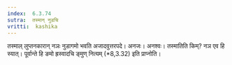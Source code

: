 ```yaml
---
index:  6.3.74
sutra:  तस्मान् नुडचि
vritti:  kashika 
---
```


तस्माल् लुप्तनकारान् नञः नुडागमो भवति अजादवुत्तरपदे। अनजः। अनश्वः। तस्मातिति किम्? नञ एव हि स्यात्। पूर्वान्ते हि ङमो ह्रस्वादचि ङ्मुण् नित्यम् (*8,3.32) इति प्राप्नोति।

